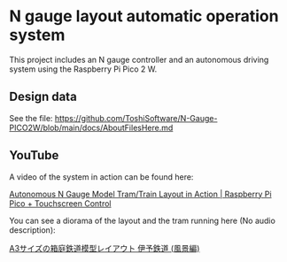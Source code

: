 # N gauge layout automatic operation system

This project includes an N gauge controller and an autonomous driving system using the Raspberry Pi Pico 2 W.

## Design data

See the file: https://github.com/ToshiSoftware/N-Gauge-PICO2W/blob/main/docs/AboutFilesHere.md

## YouTube

A video of the system in action can be found here:

[Autonomous N Gauge Model Tram/Train Layout in Action | Raspberry Pi Pico + Touchscreen Control](https://youtu.be/R6ILkEr7j3k?si=v2wnCct7QF6oFGn6)

You can see a diorama of the layout and the tram running here (No audio description):

[A3サイズの箱庭鉄道模型レイアウト 伊予鉄道 (風景編)](https://youtu.be/IACruLuuN5w)
